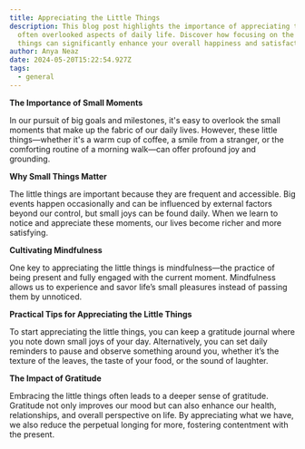 ```yaml
---
title: Appreciating the Little Things
description: This blog post highlights the importance of appreciating the small,
  often overlooked aspects of daily life. Discover how focusing on the little
  things can significantly enhance your overall happiness and satisfaction.
author: Anya Neaz
date: 2024-05-20T15:22:54.927Z
tags:
  - general
---
```

**The Importance of Small Moments**

In our pursuit of big goals and milestones, it's easy to overlook the small moments that make up the fabric of our daily lives. However, these little things—whether it's a warm cup of coffee, a smile from a stranger, or the comforting routine of a morning walk—can offer profound joy and grounding.

**Why Small Things Matter**

The little things are important because they are frequent and accessible. Big events happen occasionally and can be influenced by external factors beyond our control, but small joys can be found daily. When we learn to notice and appreciate these moments, our lives become richer and more satisfying.

**Cultivating Mindfulness**

One key to appreciating the little things is mindfulness—the practice of being present and fully engaged with the current moment. Mindfulness allows us to experience and savor life’s small pleasures instead of passing them by unnoticed.

**Practical Tips for Appreciating the Little Things**

To start appreciating the little things, you can keep a gratitude journal where you note down small joys of your day. Alternatively, you can set daily reminders to pause and observe something around you, whether it’s the texture of the leaves, the taste of your food, or the sound of laughter.

**The Impact of Gratitude**

Embracing the little things often leads to a deeper sense of gratitude. Gratitude not only improves our mood but can also enhance our health, relationships, and overall perspective on life. By appreciating what we have, we also reduce the perpetual longing for more, fostering contentment with the present.